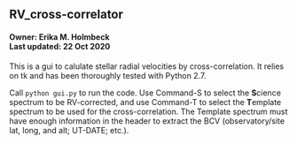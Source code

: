 <h2>RV_cross-correlator</h2>

<h4>Owner: Erika M. Holmbeck <br>
Last updated: 22 Oct 2020</h4>


This is a gui to calulate stellar radial velocities by cross-correlation. It relies on tk and has been thoroughly tested with Python 2.7.

Call `python gui.py` to run the code. Use Command-S to select the **S**cience spectrum to be RV-corrected, and use Command-T to select the **T**emplate spectrum to be used for the cross-correlation. The Template spectrum must have enough information in the header to extract the BCV (observatory/site lat, long, and alt; UT-DATE; etc.).

